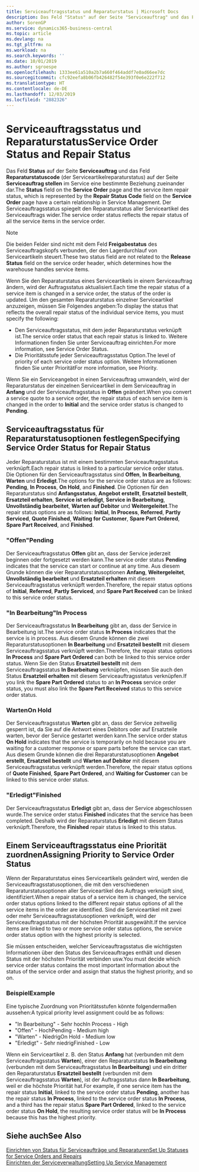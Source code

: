 ```yaml
---
title: Serviceauftragsstatus und Reparaturstatus | Microsoft Docs
description: Das Feld "Status" auf der Seite "Serviceauftrag" und das Feld "Reparaturstatuscode" (der Serviceartikelreparaturstatus) auf der Seite "Serviceauftrag stellen" im Service eine bestimmte Beziehung zueinander dar. Der Serviceauftragsstatus spiegelt den Reparaturstatus aller Serviceartikel des Serviceauftrags wider.
author: SorenGP
ms.service: dynamics365-business-central
ms.topic: article
ms.devlang: na
ms.tgt_pltfrm: na
ms.workload: na
ms.search.keywords: ''
ms.date: 10/01/2019
ms.author: sgroespe
ms.openlocfilehash: 1333ee61a510a2b7a660f464addf7e0ad66ee7dc
ms.sourcegitcommit: cfc92eefa8b06fb426482f54e393f0e6e222f712
ms.translationtype: HT
ms.contentlocale: de-DE
ms.lasthandoff: 12/03/2019
ms.locfileid: "2882326"
---
```

# <a name="service-order-status-and-repair-status"></a><span data-ttu-id="42271-104">Serviceauftragsstatus und Reparaturstatus</span><span class="sxs-lookup"><span data-stu-id="42271-104">Service Order Status and Repair Status</span></span>
<span data-ttu-id="42271-105">Das Feld **Status** auf der Seite **Serviceauftrag** und das Feld **Reparaturstatuscode** (der Serviceartikelreparaturstatus) auf der Seite **Serviceauftrag stellen** im Service eine bestimmte Beziehung zueinander dar.</span><span class="sxs-lookup"><span data-stu-id="42271-105">The **Status** field on the **Service Order** page and the service item repair status, which is represented by the **Repair Status Code** field on the **Service Order** page have a certain relationship in Service Management.</span></span> <span data-ttu-id="42271-106">Der Serviceauftragsstatus spiegelt den Reparaturstatus aller Serviceartikel des Serviceauftrags wider.</span><span class="sxs-lookup"><span data-stu-id="42271-106">The service order status reflects the repair status of all the service items in the service order.</span></span>  

> [!NOTE]  
>  <span data-ttu-id="42271-107">Die beiden Felder sind nicht mit dem Feld **Freigabestatus** des Serviceauftragskopfs verbunden, der den Lagerdurchlauf von Serviceartikeln steuert.</span><span class="sxs-lookup"><span data-stu-id="42271-107">These two status field are not related to the **Release Status** field on the service order header, which determines how the warehouse handles service items.</span></span>  

 <span data-ttu-id="42271-108">Wenn Sie den Reparaturstatus eines Serviceartikels in einem Serviceauftrag ändern, wird der Auftragsstatus aktualisiert.</span><span class="sxs-lookup"><span data-stu-id="42271-108">Each time the repair status of a service item is changed in a service order, the status of the order is updated.</span></span> <span data-ttu-id="42271-109">Um den gesamten Reparaturstatus einzelner Serviceartikel anzuzeigen, müssen Sie Folgendes angeben:</span><span class="sxs-lookup"><span data-stu-id="42271-109">To display the status that reflects the overall repair status of the individual service items, you must specify the following:</span></span>  

* <span data-ttu-id="42271-110">Den Serviceauftragsstatus, mit dem jeder Reparaturstatus verknüpft ist.</span><span class="sxs-lookup"><span data-stu-id="42271-110">The service order status that each repair status is linked to.</span></span> <span data-ttu-id="42271-111">Weitere Informationen finden Sie unter Serviceauftrag einrichten.</span><span class="sxs-lookup"><span data-stu-id="42271-111">For more information, see Service Order Status.</span></span>  
* <span data-ttu-id="42271-112">Die Prioritätsstufe jeder Serviceauftragsstatus Option.</span><span class="sxs-lookup"><span data-stu-id="42271-112">The level of priority of each service order status option.</span></span> <span data-ttu-id="42271-113">Weitere Informationen finden Sie unter Priorität</span><span class="sxs-lookup"><span data-stu-id="42271-113">For more information, see Priority.</span></span>  

 <span data-ttu-id="42271-114">Wenn Sie ein Serviceangebot in einen Serviceauftrag umwandeln, wird der Reparaturstatus der einzelnen Serviceartikel in dem Serviceauftrag in **Anfang** und der Serviceauftragsstatus in **Offen** geändert.</span><span class="sxs-lookup"><span data-stu-id="42271-114">When you convert a service quote to a service order, the repair status of each service item is changed in the order to **Initial** and the service order status is changed to **Pending**.</span></span>  

## <a name="specifying-service-order-status-for-repair-status"></a><span data-ttu-id="42271-115">Serviceauftragsstatus für Reparaturstatusoptionen festlegen</span><span class="sxs-lookup"><span data-stu-id="42271-115">Specifying Service Order Status for Repair Status</span></span>  
<span data-ttu-id="42271-116">Jeder Reparaturstatus ist mit einem bestimmten Serviceauftragsstatus verknüpft.</span><span class="sxs-lookup"><span data-stu-id="42271-116">Each repair status is linked to a particular service order status.</span></span> <span data-ttu-id="42271-117">Die Optionen für den Serviceauftragsstatus sind **Offen**, **In Bearbeitung**, **Warten** und **Erledigt**.</span><span class="sxs-lookup"><span data-stu-id="42271-117">The options for the service order status are as follows: **Pending**, **In Process**, **On Hold**, and **Finished**.</span></span> <span data-ttu-id="42271-118">Die Optionen für den Reparaturstatus sind **Anfangsstatus**, **Angebot erstellt**, **Ersatzteil bestellt**, **Ersatzteil erhalten**, **Service ist erledigt**, **Service in Bearbeitung**, **Unvollständig bearbeitet**, **Warten auf Debitor** und **Weitergeleitet**.</span><span class="sxs-lookup"><span data-stu-id="42271-118">The repair status options are as follows: **Initial**, **In Process**, **Referred**, **Partly Serviced**, **Quote Finished**, **Waiting for Customer**, **Spare Part Ordered**, **Spare Part Received**, and **Finished**.</span></span>  

### <a name="pending"></a><span data-ttu-id="42271-119">"Offen"</span><span class="sxs-lookup"><span data-stu-id="42271-119">Pending</span></span>  
<span data-ttu-id="42271-120">Der Serviceauftragsstatus **Offen** gibt an, dass der Service jederzeit beginnen oder fortgesetzt werden kann.</span><span class="sxs-lookup"><span data-stu-id="42271-120">The service order status **Pending** indicates that the service can start or continue at any time.</span></span> <span data-ttu-id="42271-121">Aus diesem Grunde können die vier Reparaturstatusoptionen **Anfang**, **Weitergeleitet**, **Unvollständig bearbeitet** und **Ersatzteil erhalten** mit diesem Serviceauftragsstatus verknüpft werden.</span><span class="sxs-lookup"><span data-stu-id="42271-121">Therefore, the repair status options of **Initial**, **Referred**, **Partly Serviced**, and **Spare Part Received** can be linked to this service order status.</span></span>  

### <a name="in-process"></a><span data-ttu-id="42271-122">"In Bearbeitung"</span><span class="sxs-lookup"><span data-stu-id="42271-122">In Process</span></span>  
<span data-ttu-id="42271-123">Der Serviceauftragsstatus **In Bearbeitung** gibt an, dass der Service in Bearbeitung ist.</span><span class="sxs-lookup"><span data-stu-id="42271-123">The service order status **In Process** indicates that the service is in process.</span></span> <span data-ttu-id="42271-124">Aus diesem Grunde können die zwei Reparaturstatusoptionen **In Bearbeitung** und **Ersatzteil bestellt** mit diesem Serviceauftragsstatus verknüpft werden.</span><span class="sxs-lookup"><span data-stu-id="42271-124">Therefore, the repair status options **In Process** and **Spare Part Ordered** can both be linked to this service order status.</span></span> <span data-ttu-id="42271-125">Wenn Sie den Status **Ersatzteil bestellt** mit dem Serviceauftragsstatus **In Bearbeitung** verknüpfen, müssen Sie auch den Status **Ersatzteil erhalten** mit diesem Serviceauftragsstatus verknüpfen.</span><span class="sxs-lookup"><span data-stu-id="42271-125">If you link the **Spare Part Ordered** status to an **In Process** service order status, you must also link the **Spare Part Received** status to this service order status.</span></span>  

### <a name="on-hold"></a><span data-ttu-id="42271-126">Warten</span><span class="sxs-lookup"><span data-stu-id="42271-126">On Hold</span></span>  
<span data-ttu-id="42271-127">Der Serviceauftragsstatus **Warten** gibt an, dass der Service zeitweilig gesperrt ist, da Sie auf die Antwort eines Debitors oder auf Ersatzteile warten, bevor der Service gestartet werden kann.</span><span class="sxs-lookup"><span data-stu-id="42271-127">The service order status **On Hold** indicates that the service is temporarily on hold because you are waiting for a customer response or spare parts before the service can start.</span></span> <span data-ttu-id="42271-128">Aus diesem Grunde können die drei Reparaturstatusoptionen **Angebot erstellt**, **Ersatzteil bestellt** und **Warten auf Debitor** mit diesem Serviceauftragsstatus verknüpft werden.</span><span class="sxs-lookup"><span data-stu-id="42271-128">Therefore, the repair status options of **Quote Finished**, **Spare Part Ordered**, and **Waiting for Customer** can be linked to this service order status.</span></span>  

### <a name="finished"></a><span data-ttu-id="42271-129">"Erledigt"</span><span class="sxs-lookup"><span data-stu-id="42271-129">Finished</span></span>  
<span data-ttu-id="42271-130">Der Serviceauftragsstatus **Erledigt** gibt an, dass der Service abgeschlossen wurde.</span><span class="sxs-lookup"><span data-stu-id="42271-130">The service order status **Finished** indicates that the service has been completed.</span></span> <span data-ttu-id="42271-131">Deshalb wird der Reparaturstatus **Erledigt** mit diesem Status verknüpft.</span><span class="sxs-lookup"><span data-stu-id="42271-131">Therefore, the **Finished** repair status is linked to this status.</span></span>  

## <a name="assigning-priority-to-service-order-status"></a><span data-ttu-id="42271-132">Einem Serviceauftragsstatus eine Priorität zuordnen</span><span class="sxs-lookup"><span data-stu-id="42271-132">Assigning Priority to Service Order Status</span></span>  
<span data-ttu-id="42271-133">Wenn der Reparaturstatus eines Serviceartikels geändert wird, werden die Serviceauftragsstatusoptionen, die mit den verschiedenen Reparaturstatusoptionen aller Serviceartikel des Auftrags verknüpft sind, identifiziert.</span><span class="sxs-lookup"><span data-stu-id="42271-133">When a repair status of a service item is changed, the service order status options linked to the different repair status options of all the service items in the order are identified.</span></span> <span data-ttu-id="42271-134">Sind die Serviceartikel mit zwei oder mehr Serviceauftragsstatusoptionen verknüpft, wird der Serviceauftragsstatus mit der höchsten Priorität ausgewählt.</span><span class="sxs-lookup"><span data-stu-id="42271-134">If the service items are linked to two or more service order status options, the service order status option with the highest priority is selected.</span></span>  

<span data-ttu-id="42271-135">Sie müssen entscheiden, welcher Serviceauftragsstatus die wichtigsten Informationen über den Status des Serviceauftrages enthält und diesen Status mit der höchsten Priorität verbinden usw.</span><span class="sxs-lookup"><span data-stu-id="42271-135">You must decide which service order status contains the most important information about the status of the service order and assign that status the highest priority, and so on.</span></span>  

### <a name="example"></a><span data-ttu-id="42271-136">Beispiel</span><span class="sxs-lookup"><span data-stu-id="42271-136">Example</span></span>  
<span data-ttu-id="42271-137">Eine typische Zuordnung von Prioritätsstufen könnte folgendermaßen aussehen:</span><span class="sxs-lookup"><span data-stu-id="42271-137">A typical priority level assignment could be as follows:</span></span>  

* <span data-ttu-id="42271-138">"In Bearbeitung" - Sehr hoch</span><span class="sxs-lookup"><span data-stu-id="42271-138">In Process - High</span></span>  
* <span data-ttu-id="42271-139">"Offen" - Hoch</span><span class="sxs-lookup"><span data-stu-id="42271-139">Pending - Medium high</span></span>  
* <span data-ttu-id="42271-140">"Warten" - Niedrig</span><span class="sxs-lookup"><span data-stu-id="42271-140">On Hold - Medium low</span></span>  
* <span data-ttu-id="42271-141">"Erledigt" - Sehr niedrig</span><span class="sxs-lookup"><span data-stu-id="42271-141">Finished - Low</span></span>  

<span data-ttu-id="42271-142">Wenn ein Serviceartikel z. B. den Status **Anfang** hat (verbunden mit dem Serviceauftragsstatus **Warten**), einer den Reparaturstatus **In Bearbeitung** (verbunden mit dem Serviceauftragsstatus **In Bearbeitung**) und ein dritter den Reparaturstatus **Ersatzteil bestellt** (verbunden mit dem Serviceauftragsstatus **Warten**), ist der Auftragsstatus dann **In Bearbeitung**, weil er die höchste Priorität hat.</span><span class="sxs-lookup"><span data-stu-id="42271-142">For example, if one service item has the repair status **Initial**, linked to the service order status **Pending**, another has the repair status **In Process**, linked to the service order status **In Process**, and a third has the repair status **Spare Part Ordered**, linked to the service order status **On Hold**, the resulting service order status will be **In Process** because this has the highest priority.</span></span>  

## <a name="see-also"></a><span data-ttu-id="42271-143">Siehe auch</span><span class="sxs-lookup"><span data-stu-id="42271-143">See Also</span></span>  
[<span data-ttu-id="42271-144">Einrichten von Status für Serviceaufträge und Reparaturen</span><span class="sxs-lookup"><span data-stu-id="42271-144">Set Up Statuses for Service Orders and Repairs</span></span>](service-order-repair-status.md)  
[<span data-ttu-id="42271-145">Einrichten der Serviceverwaltung</span><span class="sxs-lookup"><span data-stu-id="42271-145">Setting Up Service Management</span></span>](service-setup-service.md)  

